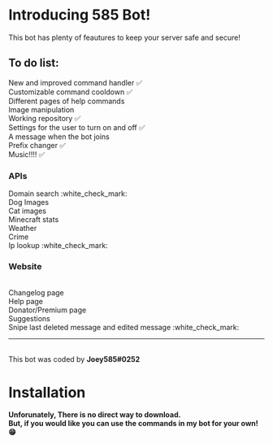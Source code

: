 <h1> Introducing 585 Bot! </h1>

<p> This bot has plenty of feautures to keep your server safe and secure! </p>

<h2> To do list: </h2>

New and improved command handler :white_check_mark:
<br>
Customizable command cooldown :white_check_mark:
<br>
Different pages of help commands
<br>
Image manipulation
<br>
Working repository :white_check_mark:
<br>
Settings for the user to turn on and off :white_check_mark:
<br>
A message when the bot joins
<br>
Prefix changer :white_check_mark:
<br>
Music!!!! :white_check_mark:
<br>
<h3> APIs </h3>
Domain search :white_check_mark:
<br>
Dog Images
<br>
Cat images
<br>
Minecraft stats
<br>
Weather
<br>
Crime
<br>
Ip lookup :white_check_mark:
<br>
<h3>Website</h3>
<br>
Changelog page
<br>
Help page
<br>
Donator/Premium page
<br>
Suggestions
<br>
Snipe last deleted message and edited message :white_check_mark:
<hr>
<br>
This bot was coded by <strong>Joey585#0252<strong>

<h1> Installation </h1>

Unforunately, There is no direct way to download.
<br>
But, if you would like you can use the commands in my bot for your own! :grin:
